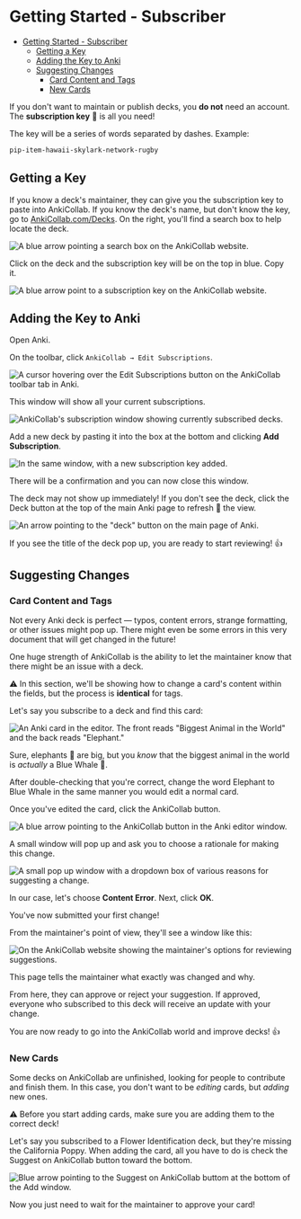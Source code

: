 # Getting Started - Subscriber

- [Getting Started - Subscriber](#getting-started---subscriber)
  - [Getting a Key](#getting-a-key)
  - [Adding the Key to Anki](#adding-the-key-to-anki)
  - [Suggesting Changes](#suggesting-changes)
    - [Card Content and Tags](#card-content-and-tags)
    - [New Cards](#new-cards)

If you don't want to maintain or publish decks, you **do not** need an account. The **subscription key** 🔑 is all you need!

The key will be a series of words separated by dashes. Example:

```txt
pip-item-hawaii-skylark-network-rugby
```

## Getting a Key

If you know a deck's maintainer, they can give you the subscription key to paste into AnkiCollab.
If you know the deck's name, but don't know the key, go to [AnkiCollab.com/Decks](https://www.ankicollab.com/decks).
On the right, you'll find a search box to help locate the deck.

![A blue arrow pointing a search box on the AnkiCollab website.](https://i.imgur.com/RJnAdEU.png)

Click on the deck and the subscription key will be on the top in blue. Copy it.

![A blue arrow point to a subscription key on the AnkiCollab website.](https://i.imgur.com/wx50dDa.png)

## Adding the Key to Anki

Open Anki.

On the toolbar, click `AnkiCollab → Edit Subscriptions`.

![A cursor hovering over the Edit Subscriptions button on the AnkiCollab toolbar tab in Anki.](https://i.imgur.com/vC4fI5n.png)

This window will show all your current subscriptions.

![AnkiCollab's subscription window showing currently subscribed decks.](https://i.imgur.com/srz5ENz.png)

Add a new deck by pasting it into the box at the bottom and clicking **Add Subscription**.

![In the same window, with a new subscription key added.](https://i.imgur.com/gpBov9f.png)

There will be a confirmation and you can now close this window.

The deck may not show up immediately! If you don't see the deck, click the Deck button at the top of the main Anki page to refresh 🔄 the view.

![An arrow pointing to the "deck" button on the main page of Anki.](https://i.imgur.com/c5S0VrZ.png)

If you see the title of the deck pop up, you are ready to start reviewing! 👍

## Suggesting Changes

### Card Content and Tags

Not every Anki deck is perfect — typos, content errors, strange formatting, or other issues might pop up. There might even be some errors in this very document that will get changed in the future!

One huge strength of AnkiCollab is the ability to let the maintainer know that there might be an issue with a deck.

⚠ In this section, we'll be showing how to change a card's content within the fields, but the process is **identical** for tags.

Let's say you subscribe to a deck and find this card:

![An Anki card in the editor. The front reads "Biggest Animal in the World" and the back reads "Elephant."](https://i.imgur.com/wbKuRPj.png)

Sure, elephants 🐘 are big, but you *know* that the biggest animal in the world is *actually* a Blue Whale 🐳.

After double-checking that you're correct, change the word Elephant to Blue Whale in the same manner you would edit a normal card.

Once you've edited the card, click the AnkiCollab button.

![A blue arrow pointing to the AnkiCollab button in the Anki editor window.](https://i.imgur.com/dE9uEOW.png)

A small window will pop up and ask you to choose a rationale for making this change.

![A small pop up window with a dropdown box of various reasons for suggesting a change.](https://i.imgur.com/OhLwRH4.png)

In our case, let's choose **Content Error**. Next, click **OK**.

You've now submitted your first change!

From the maintainer's point of view, they'll see a window like this:

![On the AnkiCollab website showing the maintainer's options for reviewing suggestions.](https://i.imgur.com/aZBo31A.png)

This page tells the maintainer what exactly was changed and why.

From here, they can approve or reject your suggestion. If approved, everyone who subscribed to this deck will receive an update with your change.

You are now ready to go into the AnkiCollab world and improve decks! 👍

### New Cards

Some decks on AnkiCollab are unfinished, looking for people to contribute and finish them. In this case, you don't want to be *editing* cards, but *adding* new ones.

⚠️ Before you start adding cards, make sure you are adding them to the correct deck!

Let's say you subscribed to a Flower Identification deck, but they're missing the California Poppy. When adding the card, all you have to do is check the Suggest on AnkiCollab button toward the bottom.

![Blue arrow pointing to the Suggest on AnkiCollab buttom at the bottom of the Add window.](https://i.imgur.com/HvJM2Fn.png)

Now you just need to wait for the maintainer to approve your card!
